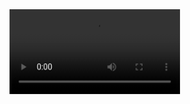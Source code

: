 

<video autoplay src="https://user-images.githubusercontent.com/99724660/221192291-7e2dc4ec-92d8-4d29-83a2-3f787c1c4eef.mp4" controls="controls" style="max-width: 730px;" autoplay>
</video>
